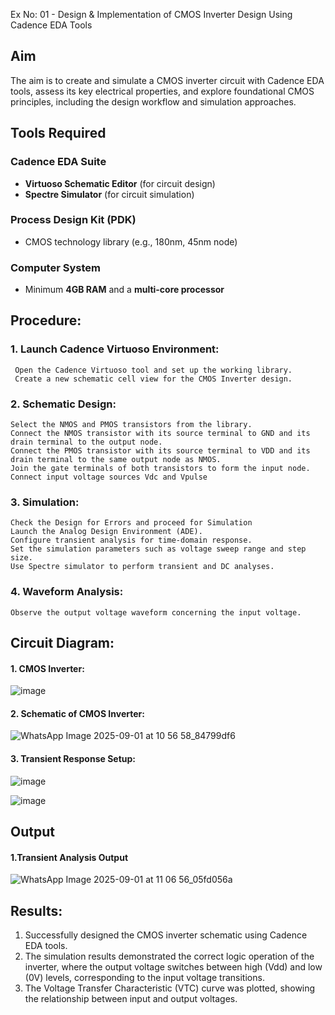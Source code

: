 Ex No: 01 - Design & Implementation of CMOS Inverter Design Using Cadence EDA Tools

## Aim
The aim is to create and simulate a CMOS inverter circuit with Cadence EDA tools, assess its key electrical properties, and explore foundational CMOS principles, including the design workflow and simulation approaches.

## Tools Required

### Cadence EDA Suite
- **Virtuoso Schematic Editor** (for circuit design)  
- **Spectre Simulator** (for circuit simulation)  

### Process Design Kit (PDK)
- CMOS technology library (e.g., 180nm, 45nm node)  

### Computer System
- Minimum **4GB RAM** and a **multi-core processor**

## Procedure:
### 1. Launch Cadence Virtuoso Environment:
     Open the Cadence Virtuoso tool and set up the working library.
     Create a new schematic cell view for the CMOS Inverter design.
### 2. Schematic Design:
    Select the NMOS and PMOS transistors from the library.
    Connect the NMOS transistor with its source terminal to GND and its drain terminal to the output node.
    Connect the PMOS transistor with its source terminal to VDD and its drain terminal to the same output node as NMOS.
    Join the gate terminals of both transistors to form the input node.
    Connect input voltage sources Vdc and Vpulse
### 3. Simulation:
    Check the Design for Errors and proceed for Simulation
    Launch the Analog Design Environment (ADE).
    Configure transient analysis for time-domain response.
    Set the simulation parameters such as voltage sweep range and step size.
    Use Spectre simulator to perform transient and DC analyses.
### 4. Waveform Analysis:
    Observe the output voltage waveform concerning the input voltage.

## Circuit Diagram:
#### 1. CMOS Inverter:

![image](https://github.com/user-attachments/assets/e3e06487-52b2-4b56-9dcd-03c5c9394a4c)


#### 2. Schematic of CMOS Inverter:

   ![WhatsApp Image 2025-09-01 at 10 56 58_84799df6](https://github.com/user-attachments/assets/14fe1fd3-f378-497b-8298-4c9fe96f6794)


#### 3. Transient Response Setup:

![image](https://github.com/user-attachments/assets/ecdf8ecc-5dfe-404d-ba08-85b1982881cf)


![image](https://github.com/user-attachments/assets/2611bd19-13be-4413-a662-9de3b555981d)



## Output
#### 1.Transient Analysis Output

  ![WhatsApp Image 2025-09-01 at 11 06 56_05fd056a](https://github.com/user-attachments/assets/a1567a05-8750-425c-bec5-a7d5e0604455)



## Results:

1.	Successfully designed the CMOS inverter schematic using Cadence EDA tools.
2.	The simulation results demonstrated the correct logic operation of the inverter, where the output voltage switches between high (Vdd) and low (0V) levels, corresponding to the input voltage transitions.
3.	The Voltage Transfer Characteristic (VTC) curve was plotted, showing the relationship between input and output voltages.











